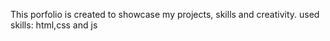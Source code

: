 This porfolio is created to showcase my projects, skills and creativity.
used skills: html,css and js
